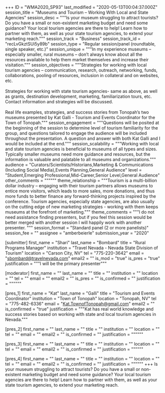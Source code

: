 +++
ID = "WMA2020_SP93"
last_modified = "2020-05-13T00:04:37.000Z"
session_title = "Museums and Tourism – Working With Local and State Agencies"
session_desc = """Is your museum struggling to attract tourists?  Do you have a small or non-existent marketing budget and need some guidance?  Your local tourism agencies are there to help!  Learn how to partner with them, as well as your state tourism agencies, to extend your marketing reach."""
session_track = "Business"
session_track_id = "recLvGkztSUi5y89b"
session_type = "Regular session/panel (roundtable, single speaker, etc.)"
session_unique = """In my experience museums – especially smaller, rural museums – don’t always know about all the resources available to help them market themselves and increase their visitation."""
session_objectives = """Strategies for working with local tourism agencies – communication, research, outreach, networking, funds, collaborations, pooling of resources, inclusion in collateral and on websites, etc.<br><br>Strategies for working with state tourism agencies- same as above, as well as grants, destination development, marketing, familiarization tours, etc.  Contact information and strategies will be discussed.<br><br>Real life examples, strategies, and success stories from Tonopah’s two museums presented by Kat Galli - Tourism and Events Coordinator for the Town of Tonopah."""
session_engagement = """Questions will be posited at the beginning of the session to determine level of tourism familiarity for the group, and questions tailored to engage the audience will be included throughout the presentation.  A question and answer with both Kat Galli and I would be included at the end."""
session_scalability = """Working with local and state tourism agencies is beneficial to museums of all types and sizes.  Typically smaller museums need more guidance and resources, but the information is valuable and palatable to all museums and organizations."""
audience = "Curators/Scientists/Historians,Marketing & Communications (Including Social Media),Events Planning,General Audience"
level = "Student,Emerging Professional,Mid-Career,Senior Level,General Audience"
other_comments = """"""
theme_relationship = """Tourism is a multi-billion dollar industry – engaging with their tourism partners allows museums to entice more visitors, which leads to more sales, more donations, and thus more funds to better finance any forward-thinking projects inspired by the conference.  Tourism agencies, especially state agencies, are also usually on the cutting edge of new marketing strategies - working with them keeps museums at the forefront of marketing."""
theme_comments = """I do not need assistance finding presenters, but if you feel this session would be better merged with another session I will happily work with another presenter. """
session_format = "Standard panel (2 or more panelists)"
session_fee = ""
assignee = "amberbeierle"
submission_year = "2020"

[submitter]
first_name = "Shari"
last_name = "Bombard"
title = "Rural Programs Manager"
institution = "Travel Nevada - Nevada State Division of Tourism"
location = "Carson City, NV"
tel = "775-220-3642"
email = "sbombard@travelnevada.com"
email2 = ""
is_mod = "true"
is_pres = "true"
justification = """I will be the primary presenter"""

[moderator]
first_name = ""
last_name = ""
title = ""
institution = ""
location = ""
tel = ""
email = ""
email2 = ""
is_pres = ""
is_confirmed = ""
justification = """"""

[pres_1]
first_name = "Kat"
last_name = "Galli"
title = "Tourism and Events Coordinator"
institution = "Town of Tonopah"
location = "Tonopah, NV"
tel = "775-482-6336"
email = "Kat.TownofTonopah@gmail.com"
email2 = ""
is_confirmed = "true"
justification = """Kat has real world knowledge and success stories based on working with state and local tourism agencies in Nevada."""

[pres_2]
first_name = ""
last_name = ""
title = ""
institution = ""
location = ""
tel = ""
email = ""
email2 = ""
is_confirmed = ""
justification = """"""

[pres_3]
first_name = ""
last_name = ""
title = ""
institution = ""
location = ""
tel = ""
email = ""
email2 = ""
is_confirmed = ""
justification = """"""

[pres_4]
first_name = ""
last_name = ""
title = ""
institution = ""
location = ""
tel = ""
email = ""
email2 = ""
is_confirmed = ""
justification = """"""
+++
Is your museum struggling to attract tourists?  Do you have a small or non-existent marketing budget and need some guidance?  Your local tourism agencies are there to help!  Learn how to partner with them, as well as your state tourism agencies, to extend your marketing reach.